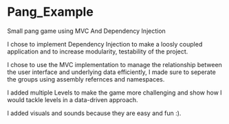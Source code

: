 # Pang_Example
 Small pang game using MVC And Dependency Injection
 
I chose to implement Dependency Injection to make a loosly coupled application and to increase modularity, testability of the project. 

I chose to use the MVC implementation to manage the relationship between the user interface and underlying data efficiently, I made sure to seperate the groups using assembly refernces and namespaces.

I added multiple Levels to make the game more challenging and show how I would tackle levels in a data-driven approach.

I added visuals and sounds because they are easy and fun :).
